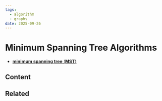 ```yaml
---
tags:
  - algorithm
  - graphs
date: 2025-09-26
---
```

# Minimum Spanning Tree Algorithms


* [**minimum spanning tree** (**MST**)](https://en.wikipedia.org/wiki/Minimum_spanning_tree)

Content
---------------


Related
----------------------------


